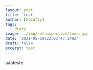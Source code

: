 ```yaml
---
layout: post
title: 'test'
author: [Pozafly]
tags:
  - diary
image: ../img/retrospective/lone.jpg
date: '2021-05-19T22:03:47.149Z'
draft: false
excerpt: test
---
```


aaateste